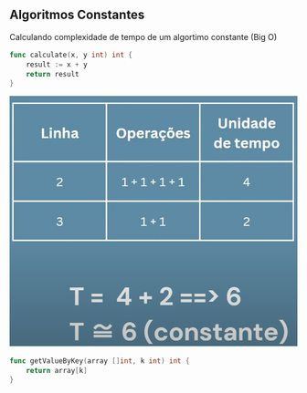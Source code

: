## Algoritmos Constantes

Calculando complexidade de tempo de um algortimo constante (Big O) 

```Go
func calculate(x, y int) int {
	result := x + y
	return result
}
```

<div align="center"><img src="Exemplo.png"></div>

```Go
func getValueByKey(array []int, k int) int {
	return array[k]
}
```